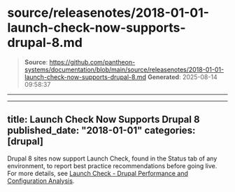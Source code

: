 # source/releasenotes/2018-01-01-launch-check-now-supports-drupal-8.md

> **Source**: https://github.com/pantheon-systems/documentation/blob/main/source/releasenotes/2018-01-01-launch-check-now-supports-drupal-8.md
> **Generated**: 2025-08-14 09:58:37

---

---
title: Launch Check Now Supports Drupal 8
published_date: "2018-01-01"
categories: [drupal]
---
Drupal 8 sites now support Launch Check, found in the Status tab of any environment, to report best practice recommendations before going live. For more details, see [Launch Check - Drupal Performance and Configuration Analysis](/drupal-launch-check).
